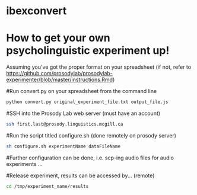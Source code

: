 # ibexconvert

# How to get your own psycholinguistic experiment up!
Assuming you've got the proper format on your spreadsheet (if not, refer to https://github.com/prosodylab/prosodylab-experimenter/blob/master/instructions.Rmd)

#Run convert.py on your spreadsheet from the command line

``` sh
python convert.py original_experiment_file.txt output_file.js 
```

#SSH into the Prosody Lab web server (must have an account)

``` sh
ssh first.last@prosody.linguistics.mcgill.ca
```

#Run the script titled configure.sh (done remotely on prosody server)

``` sh
sh configure.sh experimentName dataFileName
```

#Further configuration can be done, i.e. scp-ing audio files for audio experiments
...

#Release experiment, results can be accessed by... (remote)

``` sh
cd /tmp/experiment_name/results
```







